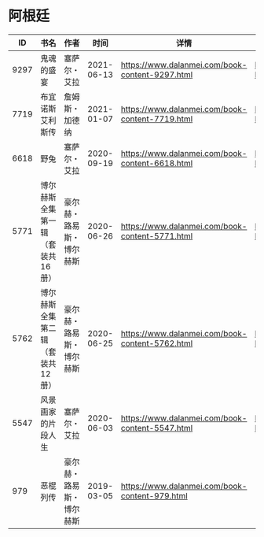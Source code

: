 # 阿根廷

| ID | 书名 | 作者 | 时间 | 详情 | 下载页面 | EPUB下载链接 | MOBI下载链接 | AZW3下载链接 |
| --- | --- | --- | --- | --- | --- | --- | --- | --- |
| 9297 | 鬼魂的盛宴 | 塞萨尔・艾拉 | 2021-06-13 | https://www.dalanmei.com/book-content-9297.html | https://www.dalanmei.com/download-book-9297.html | http://ct.dalanmei.com/f/31084289-571726923-81e4b2 | http://ct.dalanmei.com/f/31084289-572095164-c37acd | http://ct.dalanmei.com/f/31084289-572114729-cb822b |
| 7719 | 布宜诺斯艾利斯传 | 詹姆斯・加德纳 | 2021-01-07 | https://www.dalanmei.com/book-content-7719.html | https://www.dalanmei.com/download-book-7719.html | http://ct.dalanmei.com/f/31084289-571651315-c41030 | http://ct.dalanmei.com/f/31084289-572120075-cdbde1 | http://ct.dalanmei.com/f/31084289-572180168-8fa150 |
| 6618 | 野兔 | 塞萨尔・艾拉 | 2020-09-19 | https://www.dalanmei.com/book-content-6618.html | https://www.dalanmei.com/download-book-6618.html | http://ct.dalanmei.com/f/31084289-571550303-40cdad | http://ct.dalanmei.com/f/31084289-571844271-b33511 | http://ct.dalanmei.com/f/31084289-572201394-14924d |
| 5771 | 博尔赫斯全集第一辑（套装共16册） | 豪尔赫・路易斯・博尔赫斯 | 2020-06-26 | https://www.dalanmei.com/book-content-5771.html | https://www.dalanmei.com/download-book-5771.html | http://ct.dalanmei.com/f/31084289-571608709-dea24a | http://ct.dalanmei.com/f/31084289-571735973-6a88fe | http://ct.dalanmei.com/f/31084289-571914094-d9ace1 |
| 5762 | 博尔赫斯全集第二辑（套装共12册） | 豪尔赫・路易斯・博尔赫斯 | 2020-06-25 | https://www.dalanmei.com/book-content-5762.html | https://www.dalanmei.com/download-book-5762.html | http://ct.dalanmei.com/f/31084289-571608537-77a7b3 | http://ct.dalanmei.com/f/31084289-571736016-f58ee0 | http://ct.dalanmei.com/f/31084289-571914135-04dc7a |
| 5547 | 风景画家的片段人生 | 塞萨尔・艾拉 | 2020-06-03 | https://www.dalanmei.com/book-content-5547.html | https://www.dalanmei.com/download-book-5547.html | http://ct.dalanmei.com/f/31084289-571604039-ca1c6e | http://ct.dalanmei.com/f/31084289-571737318-d4f6e8 | http://ct.dalanmei.com/f/31084289-571916445-5da7d2 |
| 979 | 恶棍列传 | 豪尔赫・路易斯・博尔赫斯 | 2019-03-05 | https://www.dalanmei.com/book-content-979.html |  |  |  |  |

